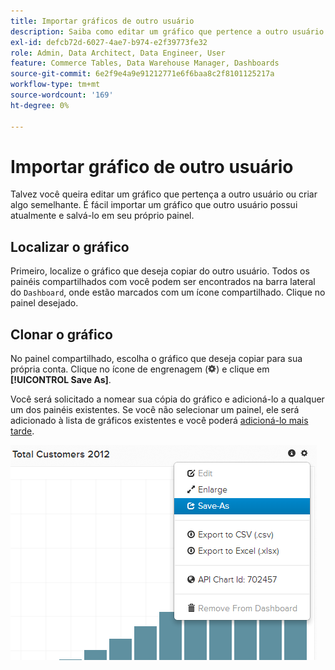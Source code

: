 ```yaml
---
title: Importar gráficos de outro usuário
description: Saiba como editar um gráfico que pertence a outro usuário ou criar algo semelhante.
exl-id: defcb72d-6027-4ae7-b974-e2f39773fe32
role: Admin, Data Architect, Data Engineer, User
feature: Commerce Tables, Data Warehouse Manager, Dashboards
source-git-commit: 6e2f9e4a9e91212771e6f6baa8c2f8101125217a
workflow-type: tm+mt
source-wordcount: '169'
ht-degree: 0%

---
```


# Importar gráfico de outro usuário

Talvez você queira editar um gráfico que pertença a outro usuário ou criar algo semelhante. É fácil importar um gráfico que outro usuário possui atualmente e salvá-lo em seu próprio painel.

## Localizar o gráfico

Primeiro, localize o gráfico que deseja copiar do outro usuário. Todos os painéis compartilhados com você podem ser encontrados na barra lateral do `Dashboard`, onde estão marcados com um ícone compartilhado. Clique no painel desejado.

## Clonar o gráfico

No painel compartilhado, escolha o gráfico que deseja copiar para sua própria conta. Clique no ícone de engrenagem (![](../../assets/gear-icon.png)) e clique em **[!UICONTROL Save As]**.

Você será solicitado a nomear sua cópia do gráfico e adicioná-lo a qualquer um dos painéis existentes. Se você não selecionar um painel, ele será adicionado à lista de gráficos existentes e você poderá [adicioná-lo mais tarde](../../data-user/dashboards/add-charts-dashboard.md).

![total de clientes](../../assets/total-customers.png)
